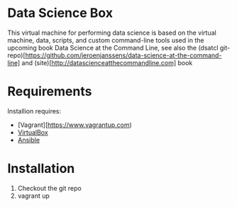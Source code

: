 Data Science Box
================

This virtual machine for performing data science is based on the virtual machine, data, scripts, and custom command-line tools used in the upcoming book Data Science at the Command Line, see also the (dsatcl git-repo)[https://github.com/jeroenjanssens/data-science-at-the-command-line] and (site)[http://datascienceatthecommandline.com] book 

# Requirements

Installion requires:
* [Vagrant][https://www.vagrantup.com)
* [VirtualBox](https://www.virtualbox.org)
* [Ansible](http://www.ansible.com/home)

# Installation
1. Checkout the git repo
2. vagrant up
